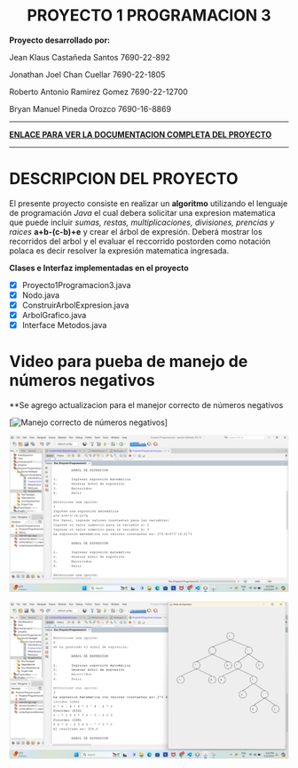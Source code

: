 <div align="center">
<h1><strong>PROYECTO 1 PROGRAMACION 3</strong></h1>
</div>

**Proyecto desarrollado por:** 

Jean Klaus Castañeda Santos      7690-22-892

Jonathan Joel Chan Cuellar       7690-22-1805

Roberto Antonio Ramirez Gomez    7690-22-12700

Bryan Manuel Pineda Orozco       7690-16-8869

___
[**ENLACE PARA VER LA DOCUMENTACION COMPLETA DEL PROYECTO**](https://github.com/rramirezg18/Proyecto-1-Programacion-3/blob/main/Documentacion.md "DOCUMENTACION DEL PROYECTO")
___

# **DESCRIPCION DEL PROYECTO**
El presente proyecto consiste en realizar un **algoritmo** utilizando el lenguaje de programación *Java* el cual debera solicitar una expresion matematica que puede incluir *sumas, restas, multiplicaciones, divisiones, prencias y raices* **a+b-(c-b)+e** y crear el árbol de expresión. Deberá mostrar los recorridos del arbol y el evaluar el reccorrido postorden como notación polaca es decir resolver la expresión matematica ingresada.

**Clases e Interfaz implementadas en el proyecto**

* [x] Proyecto1Programacion3.java
* [x] Nodo.java
* [x] ConstruirArbolExpresion.java
* [x] ArbolGrafico.java
* [x] Interface Metodos.java

# Video para pueba de manejo de números negativos
**Se agrego actualizacion para el manejor correcto de números negativos

[![Manejo correcto de números negativos ](https://youtu.be/gLCnG2hS_AU)]


![Imagen](Imagen1.png)

![Imagen](imagen2.png)
